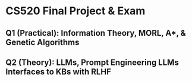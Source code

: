 # CS520 Final Project & Exam

## Q1 (Practical): Information Theory, MORL, A*, & Genetic Algorithms

## Q2 (Theory): LLMs, Prompt Engineering LLMs Interfaces to KBs with RLHF
